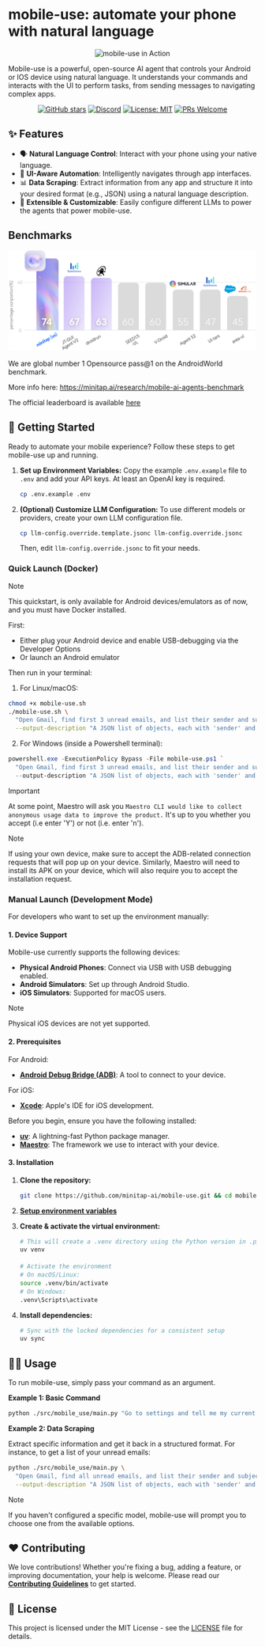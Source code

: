 # mobile-use: automate your phone with natural language
  
<div align="center">

![mobile-use in Action](./doc/linkedin-demo-with-text.gif)

</div>

Mobile-use is a powerful, open-source AI agent that controls your Android or IOS device using natural language. It understands your commands and interacts with the UI to perform tasks, from sending messages to navigating complex apps.

<div align="center">

[![GitHub stars](https://img.shields.io/github/stars/minitap-ai/mobile-use?style=for-the-badge&color=e0a8dd)](https://github.com/minitap-ai/mobile-use/stargazers)
[![Discord](https://img.shields.io/discord/1403058278342201394?color=7289DA&label=Discord&logo=discord&logoColor=white&style=for-the-badge)](https://discord.gg/6nSqmQ9pQs)
[![License: MIT](https://img.shields.io/badge/License-MIT-blue.svg?style=for-the-badge)](https://opensource.org/license/mit)
[![PRs Welcome](https://img.shields.io/badge/PRs-welcome-brightgreen.svg?style=for-the-badge)](CONTRIBUTING.md)

</div>

## ✨ Features

- 🗣️ **Natural Language Control**: Interact with your phone using your native language.
- 📱 **UI-Aware Automation**: Intelligently navigates through app interfaces.
- 📊 **Data Scraping**: Extract information from any app and structure it into your desired format (e.g., JSON) using a natural language description.
- 🔧 **Extensible & Customizable**: Easily configure different LLMs to power the agents that power mobile-use.

## Benchmarks

<p align="center">
  <img src="./doc/benchmark.png" alt="Project banner" />
</p>

We are global number 1 Opensource pass@1 on the AndroidWorld benchmark.

More info here: https://minitap.ai/research/mobile-ai-agents-benchmark

The official leaderboard is available [here](https://docs.google.com/spreadsheets/d/1cchzP9dlTZ3WXQTfYNhh3avxoLipqHN75v1Tb86uhHo/edit?pli=1&gid=0#gid=0)

## 🚀 Getting Started

Ready to automate your mobile experience? Follow these steps to get mobile-use up and running.

1.  **Set up Environment Variables:**
    Copy the example `.env.example` file to `.env` and add your API keys. At least an OpenAI key is required.

    ```bash
    cp .env.example .env
    ```

2.  **(Optional) Customize LLM Configuration:**
    To use different models or providers, create your own LLM configuration file.
    ```bash
    cp llm-config.override.template.jsonc llm-config.override.jsonc
    ```
    Then, edit `llm-config.override.jsonc` to fit your needs.

### Quick Launch (Docker)

> [!NOTE]  
> This quickstart, is only available for Android devices/emulators as of now, and you must have Docker installed.

First:

- Either plug your Android device and enable USB-debugging via the Developer Options
- Or launch an Android emulator

Then run in your terminal:

1. For Linux/macOS:

```bash
chmod +x mobile-use.sh
./mobile-use.sh \
  "Open Gmail, find first 3 unread emails, and list their sender and subject line" \
  --output-description "A JSON list of objects, each with 'sender' and 'subject' keys"
```

2. For Windows (inside a Powershell terminal):

```powershell
powershell.exe -ExecutionPolicy Bypass -File mobile-use.ps1 `
  "Open Gmail, find first 3 unread emails, and list their sender and subject line" `
  --output-description "A JSON list of objects, each with 'sender' and 'subject' keys"
```

> [!IMPORTANT]  
> At some point, Maestro will ask you `Maestro CLI would like to collect anonymous usage data to improve the product.`
> It's up to you whether you accept (i.e enter 'Y') or not (i.e. enter 'n').

> [!NOTE]  
> If using your own device, make sure to accept the ADB-related connection requests that will pop up on your device.
> Similarly, Maestro will need to install its APK on your device, which will also require you to accept the installation request.

### Manual Launch (Development Mode)

For developers who want to set up the environment manually:

#### 1. Device Support

Mobile-use currently supports the following devices:

- **Physical Android Phones**: Connect via USB with USB debugging enabled.
- **Android Simulators**: Set up through Android Studio.
- **iOS Simulators**: Supported for macOS users.

> [!NOTE]  
> Physical iOS devices are not yet supported.

#### 2. Prerequisites

For Android:

- **[Android Debug Bridge (ADB)](https://developer.android.com/studio/releases/platform-tools)**: A tool to connect to your device.

For iOS:

- **[Xcode](https://developer.apple.com/xcode/)**: Apple's IDE for iOS development.

Before you begin, ensure you have the following installed:

- **[uv](https://github.com/astral-sh/uv)**: A lightning-fast Python package manager.
- **[Maestro](https://maestro.mobile.dev/getting-started/installing-maestro)**: The framework we use to interact with your device.

#### 3. Installation

1.  **Clone the repository:**

    ```bash
    git clone https://github.com/minitap-ai/mobile-use.git && cd mobile-use
    ```

2.  [**Setup environment variables**](#-getting-started)

3.  **Create & activate the virtual environment:**

    ```bash
    # This will create a .venv directory using the Python version in .python-version
    uv venv

    # Activate the environment
    # On macOS/Linux:
    source .venv/bin/activate
    # On Windows:
    .venv\Scripts\activate
    ```

4.  **Install dependencies:**
    ```bash
    # Sync with the locked dependencies for a consistent setup
    uv sync
    ```

## 👨‍💻 Usage

To run mobile-use, simply pass your command as an argument.

**Example 1: Basic Command**

```bash
python ./src/mobile_use/main.py "Go to settings and tell me my current battery level"
```

**Example 2: Data Scraping**

Extract specific information and get it back in a structured format. For instance, to get a list of your unread emails:

```bash
python ./src/mobile_use/main.py \
  "Open Gmail, find all unread emails, and list their sender and subject line" \
  --output-description "A JSON list of objects, each with 'sender' and 'subject' keys"
```

> [!NOTE]  
> If you haven't configured a specific model, mobile-use will prompt you to choose one from the available options.

## ❤️ Contributing

We love contributions! Whether you're fixing a bug, adding a feature, or improving documentation, your help is welcome. Please read our **[Contributing Guidelines](CONTRIBUTING.md)** to get started.

## 📜 License

This project is licensed under the MIT License - see the [LICENSE](LICENSE) file for details.
